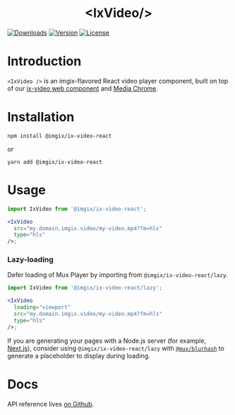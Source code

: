<p align="center">
  <h1 align="center">&lt;IxVideo/&gt;</h1>
  <a href="https://npmcharts.com/compare/@imgix/ix-video-react?interval=30"><img src="https://img.shields.io/npm/dm/@imgix/ix-video-react.svg?sanitize=true" alt="Downloads"></a>
    <a href="https://www.npmjs.com/package/@imgix/ix-video-react"><img src="https://img.shields.io/npm/v/@imgix/ix-video-react.svg?sanitize=true" alt="Version"></a>
    <a href="https://www.npmjs.com/package/@imgix/ix-video-react"><img src="https://img.shields.io/npm/l/@imgix/ix-video-react.svg?sanitize=true" alt="License"></a>
</p>

# Introduction

`<IxVideo />` is an imgix-flavored React video player component, built on top of our [ix-video web component](../ix-video) and [Media Chrome](https://media-chrome.org).

# Installation

```shell
npm install @imgix/ix-video-react
```

or

```shell
yarn add @imgix/ix-video-react
```

# Usage

```jsx
import IxVideo from '@imgix/ix-video-react';

<IxVideo
  src="my.domain.imgix.video/my-video.mp4?fm=hls"
  type="hls"
/>;
```

### Lazy-loading

Defer loading of Mux Player by importing from `@imgix/ix-video-react/lazy`.

```jsx
import IxVideo from '@imgix/ix-video-react/lazy';

<IxVideo
  loading="viewport"
  src="my.domain.imgix.video/my-video.mp4?fm=hls"
  type="hls"
/>;
```

If you are generating your pages with a Node.js server (for example, [Next.js](https://nextjs.org/docs/basic-features/data-fetching/)), consider using `@imgix/ix-video-react/lazy` with [`@mux/blurhash`](https://github.com/muxinc/blurhash) to generate a placeholder to display during loading.

# Docs

API reference lives [on Github](./REFERENCE.md).
